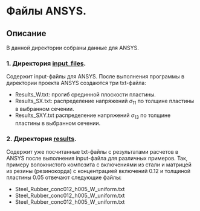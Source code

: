 # Файлы ANSYS.

## Описание
В данной директории собраны данные для ANSYS.

### 1. Директория [input_files](inpput_files).

Содержит input-файлы для ANSYS. После выполнения программы в директории проекта ANSYS создаются три txt-файла:

* Results_W.txt: прогиб срединной плоскости пластины.
* Results_SX.txt: распределение напряжений  $\sigma_{11}$ по толщине пластины в выбранном сечении.
* Results_SXY.txt распределение напряжений  $\sigma_{13}$ по толщине пластины в выбранном сечении.

### 2. Директория [results](results).

Содержит уже посчитанные txt-файлы с результатами расчетов в ANSYS после выполнения input-файла для различных примеров.
Так, примеру волокнистого композита с включениями из стали и матрицей из резины (резинокорда)
с концентрацией включений 0.12 и толщиной пластины 0.05 отвечают следующие файлы:

* Steel_Rubber_conc012_h005_W_uniform.txt
* Steel_Rubber_conc012_h005_W_uniform.txt
* Steel_Rubber_conc012_h005_W_uniform.txt

